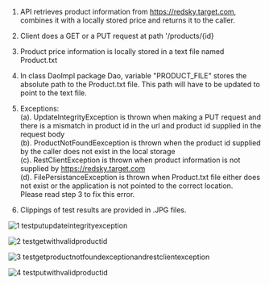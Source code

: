 1. API retrieves product information from https://redsky.target.com, combines it with a locally stored  price and returns it to the caller. <br/>
2. Client does a GET or a PUT request at path '/products/{id}       <br/>
3. Product price information is locally stored in a text file named Product.txt<br/>
4. In  class DaoImpl package Dao, variable "PRODUCT_FILE"  stores the absolute path to the Product.txt file. This path will have to be updated to point to the text file.<br/>
5. Exceptions:<br/>
(a). UpdateIntegrityException is thrown when making a PUT request and there is a mismatch in product id in the url and product id supplied in the request body<br/>
(b). ProductNotFoundEexception is thrown when the product id supplied by the caller does not exist in the local storage<br/>
(c). RestClientException is thrown when product information is not supplied by https://redsky.target.com<br/>
(d). FilePersistanceException is thrown when Product.txt file either does not exist or the application is not pointed to the correct location.<br/>
Please read step 3 to fix this error.

6. Clippings of test results are provided in .JPG files.


![1 testputupdateintegrityexception](https://user-images.githubusercontent.com/21151617/43179960-19437938-8f9b-11e8-9bfe-b7e4009465d9.jpg)


![2 testgetwithvalidproductid](https://user-images.githubusercontent.com/21151617/43179965-1d904c28-8f9b-11e8-9a2f-a9d4069d5696.jpg)


![3 testgetproductnotfoundexceptionandrestclientexception](https://user-images.githubusercontent.com/21151617/43179967-20c870be-8f9b-11e8-8eae-d3fb772687cc.jpg)




![4 testputwithvalidproductid](https://user-images.githubusercontent.com/21151617/43179971-23631900-8f9b-11e8-92c8-7b5d815cef39.jpg)



